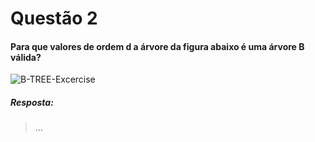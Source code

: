 # Questão 2

#### Para que valores de ordem d a árvore da figura abaixo é uma árvore B válida? 

![B-TREE-Excercise](/Grupo-8/Minitestes/B-Tree/Q2/assets/Imagem_Questao_2.jpeg)


##### Resposta:

> ...
